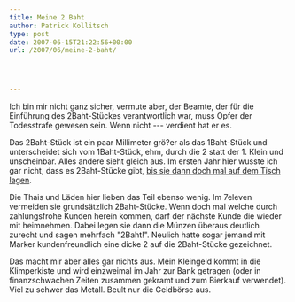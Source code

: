 ```yaml
---
title: Meine 2 Baht
author: Patrick Kollitsch
type: post
date: 2007-06-15T21:22:56+00:00
url: /2007/06/meine-2-baht/




---
```

Ich bin mir nicht ganz sicher, vermute aber, der Beamte, der für die Einführung des 2Baht-Stückes verantwortlich war, muss Opfer der Todesstrafe gewesen sein. Wenn nicht --- verdient hat er es.

Das 2Baht-Stück ist ein paar Millimeter grö?er als das 1Baht-Stück und unterscheidet sich vom 1Baht-Stück, ehm, durch die 2 statt der 1. Klein und unscheinbar. Alles andere sieht gleich aus. Im ersten Jahr hier wusste ich gar nicht, dass es 2Baht-Stücke gibt, <a href="593">bis sie dann doch mal auf dem Tisch lagen</a>. 

Die Thais und Läden hier lieben das Teil ebenso wenig. Im 7eleven vermeiden sie grundsätzlich 2Baht-Stücke. Wenn doch mal welche durch zahlungsfrohe Kunden herein kommen, darf der nächste Kunde die wieder mit heimnehmen. Dabei legen sie dann die Münzen überaus deutlich zurecht und sagen mehrfach "2Baht!". Neulich hatte sogar jemand mit Marker kundenfreundlich eine dicke 2 auf die 2Baht-Stücke gezeichnet.

Das macht mir aber alles gar nichts aus. Mein Kleingeld kommt in die Klimperkiste und wird einzweimal im Jahr zur Bank getragen (oder in finanzschwachen Zeiten zusammen gekramt und zum Bierkauf verwendet). Viel zu schwer das Metall. Beult nur die Geldb&ouml;rse aus.